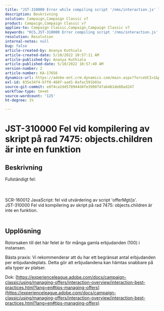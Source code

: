 ```yaml
---
title: "JST-310000 Error while compiling script '/nms/interaction.js' line 7475: objects.children är inte en funktion"
description: Beskrivning
solution: Campaign,Campaign Classic v7
product: Campaign,Campaign Classic v7
applies-to: Campaign Classic,Campaign,Campaign Classic v7
keywords: "KCS,JST-310000 Error compiling script '/nms/interaction.js' line 7475: objects.children är inte en funktion"
resolution: Resolution
internal-notes: null
bug: false
article-created-by: Ananya Kuthiala
article-created-date: 5/10/2022 10:57:11 AM
article-published-by: Ananya Kuthiala
article-published-date: 5/10/2022 10:57:40 AM
version-number: 2
article-number: KA-17656
dynamics-url: https://adobe-ent.crm.dynamics.com/main.aspx?forceUCI=1&pagetype=entityrecord&etn=knowledgearticle&id=d9e69ff0-4fd0-ec11-a7b5-0022480a8e40
exl-id: 835e34f4-b7f0-468f-aad1-8afac591b01e
source-git-commit: e8f4ca2dd578944d4fe399074fab461de88ad247
workflow-type: tm+mt
source-wordcount: '125'
ht-degree: 1%

---
```


# JST-310000 Fel vid kompilering av skript på rad 7475: objects.children är inte en funktion

## Beskrivning

Fullständigt fel:<br><br> <br><br>SCR-160012 JavaScript: fel vid utvärdering av script &#39;offerMgt/js&#39;.
<br>JST-310000 Fel vid kompilering av skript på rad 7475: objects.children är inte en funktion.
<br> 

## Upplösning


Rotorsaken till det här felet är för många gamla erbjudanden (100) i instansen.

Bästa praxis: Vi rekommenderar att du har ett begränsat antal erbjudanden per erbjudandeplats. Detta gör att erbjudandena kan hämtas snabbare på alla typer av platser.

Dok: [https://experienceleague.adobe.com/docs/campaign-classic/using/managing-offers/interaction-overview/interaction-best-practices.html?lang=en#tips-managing-offers](https://experienceleague.adobe.com/docs/campaign-classic/using/managing-offers/interaction-overview/interaction-best-practices.html?lang=en#tips-managing-offers)
